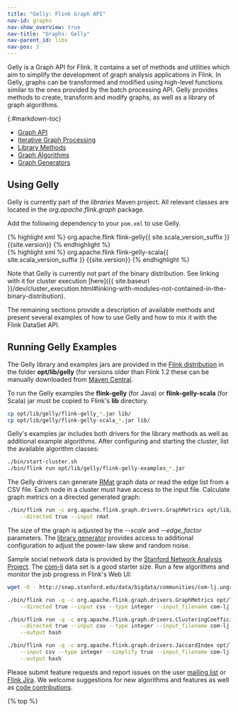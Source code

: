 ```yaml
---
title: "Gelly: Flink Graph API"
nav-id: graphs
nav-show_overview: true
nav-title: "Graphs: Gelly"
nav-parent_id: libs
nav-pos: 3
---
```

<!--
Licensed to the Apache Software Foundation (ASF) under one
or more contributor license agreements.  See the NOTICE file
distributed with this work for additional information
regarding copyright ownership.  The ASF licenses this file
to you under the Apache License, Version 2.0 (the
"License"); you may not use this file except in compliance
with the License.  You may obtain a copy of the License at

  http://www.apache.org/licenses/LICENSE-2.0

Unless required by applicable law or agreed to in writing,
software distributed under the License is distributed on an
"AS IS" BASIS, WITHOUT WARRANTIES OR CONDITIONS OF ANY
KIND, either express or implied.  See the License for the
specific language governing permissions and limitations
under the License.
-->

Gelly is a Graph API for Flink. It contains a set of methods and utilities which aim to simplify the development of graph analysis applications in Flink. In Gelly, graphs can be transformed and modified using high-level functions similar to the ones provided by the batch processing API. Gelly provides methods to create, transform and modify graphs, as well as a library of graph algorithms.

{:#markdown-toc}
* [Graph API](graph_api.html)
* [Iterative Graph Processing](iterative_graph_processing.html)
* [Library Methods](library_methods.html)
* [Graph Algorithms](graph_algorithms.html)
* [Graph Generators](graph_generators.html)

Using Gelly
-----------

Gelly is currently part of the *libraries* Maven project. All relevant classes are located in the *org.apache.flink.graph* package.

Add the following dependency to your `pom.xml` to use Gelly.

<div class="codetabs" markdown="1">
<div data-lang="java" markdown="1">
{% highlight xml %}
<dependency>
    <groupId>org.apache.flink</groupId>
    <artifactId>flink-gelly{{ site.scala_version_suffix }}</artifactId>
    <version>{{site.version}}</version>
</dependency>
{% endhighlight %}
</div>
<div data-lang="scala" markdown="1">
{% highlight xml %}
<dependency>
    <groupId>org.apache.flink</groupId>
    <artifactId>flink-gelly-scala{{ site.scala_version_suffix }}</artifactId>
    <version>{{site.version}}</version>
</dependency>
{% endhighlight %}
</div>
</div>

Note that Gelly is currently not part of the binary distribution. See linking with it for cluster execution [here]({{ site.baseurl }}/dev/cluster_execution.html#linking-with-modules-not-contained-in-the-binary-distribution).

The remaining sections provide a description of available methods and present several examples of how to use Gelly and how to mix it with the Flink DataSet API.

Running Gelly Examples
----------------------

The Gelly library and examples jars are provided in the [Flink distribution](https://flink.apache.org/downloads.html "Apache Flink: Downloads")
in the folder **opt/lib/gelly** (for versions older than Flink 1.2 these can be manually downloaded from
[Maven Central](http://search.maven.org/#search|ga|1|flink%20gelly).

To run the Gelly examples the **flink-gelly** (for Java) or **flink-gelly-scala** (for Scala) jar must be copied to
Flink's **lib** directory.

~~~bash
cp opt/lib/gelly/flink-gelly_*.jar lib/
cp opt/lib/gelly/flink-gelly-scala_*.jar lib/
~~~

Gelly's examples jar includes both drivers for the library methods as well as additional example algorithms. After
configuring and starting the cluster, list the available algorithm classes:

~~~bash
./bin/start-cluster.sh
./bin/flink run opt/lib/gelly/flink-gelly-examples_*.jar
~~~

The Gelly drivers can generate [RMat](http://www.cs.cmu.edu/~christos/PUBLICATIONS/siam04.pdf) graph data or read the
edge list from a CSV file. Each node in a cluster must have access to the input file. Calculate graph metrics on a
directed generated graph:

~~~bash
./bin/flink run -c org.apache.flink.graph.drivers.GraphMetrics opt/lib/gelly/flink-gelly-examples_*.jar \
    --directed true --input rmat
~~~

The size of the graph is adjusted by the *\-\-scale* and *\-\-edge_factor* parameters. The
[library generator](./graph_generators.html#rmat-graph) provides access to additional configuration to adjust the
power-law skew and random noise.

Sample social network data is provided by the [Stanford Network Analysis Project](http://snap.stanford.edu/data/index.html).
The [com-lj](http://snap.stanford.edu/data/bigdata/communities/com-lj.ungraph.txt.gz) data set is a good starter size.
Run a few algorithms and monitor the job progress in Flink's Web UI:

~~~bash
wget -O - http://snap.stanford.edu/data/bigdata/communities/com-lj.ungraph.txt.gz | gunzip -c > com-lj.ungraph.txt

./bin/flink run -q -c org.apache.flink.graph.drivers.GraphMetrics opt/lib/gelly/flink-gelly-examples_*.jar \
    --directed true --input csv --type integer --input_filename com-lj.ungraph.txt --input_field_delimiter '\t'

./bin/flink run -q -c org.apache.flink.graph.drivers.ClusteringCoefficient opt/lib/gelly/flink-gelly-examples_*.jar \
    --directed true --input csv --type integer --input_filename com-lj.ungraph.txt  --input_field_delimiter '\t' \
    --output hash

./bin/flink run -q -c org.apache.flink.graph.drivers.JaccardIndex opt/lib/gelly/flink-gelly-examples_*.jar \
    --input csv --type integer --simplify true --input_filename com-lj.ungraph.txt --input_field_delimiter '\t' \
    --output hash
~~~

Please submit feature requests and report issues on the user [mailing list](https://flink.apache.org/community.html#mailing-lists)
or [Flink Jira](https://issues.apache.org/jira/browse/FLINK). We welcome suggestions for new algorithms and features as
well as [code contributions](https://flink.apache.org/contribute-code.html).

{% top %}
